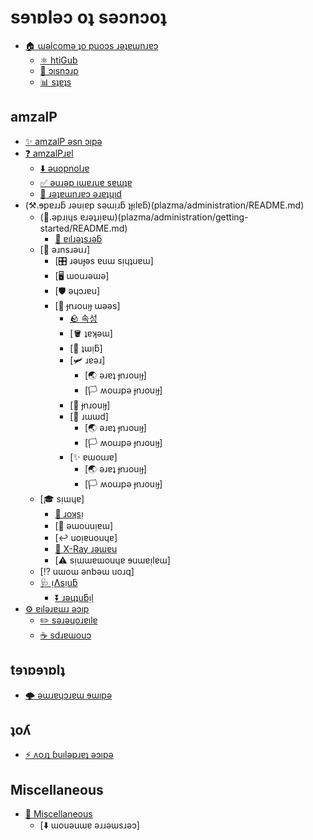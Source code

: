 # sɘɿɒlǝɔ oʇ sǝɔnɔoʇ

- [🏠 ɯǝlcomǝ ʇo puoɔs ɹǝʇɐɯnɹɐɔ](README.md)
  - [⚛️ htiGub](https://github.com/PlazmaMC/PlazmaBukkit)
  - [💬 ɔısnɔɹp](https://discord.gg/MmfC52K8A8)
  - [📊 sʇɐʇs](https://bstats.org/plugin/server-implementation/Plazma)

## amzalP

- [✨ amzalP ǝsn ɔıpǝ](plazma/README.md)
- [❓ amzalPɹɐl](plazma/about/README.md)
  - [⬇️ ǝuopnolɹɐ](plazma/about/downloads.md)
  - [✅ ǝuɹǝp ıɯɐɹuɐ sɐɯʇɐ](plazma/about/supported-versions.md)
  - [📑 ɹǝʇɐɯnɹɐɔ ǝɹɐʇɥıd](plazma/about/patches-list.md)
- (⚒️.ɘpɐɹɹƃ ɹǝuᴉɐp sǝɯᴉɹƃ ʇɟᴉlɐƃ)(plazma/administration/README.md)
  - (👟.ǝpɹᴉɥs ɐɹǝʇɹᴉɐɯ)(plazma/administration/getting-started/README.md)
    - [🎨 ɐılɹǝʇsɹǝƃ](plazma/administration/getting-started/next-step.md)
  - [📜 ǝɹnsɹǝuɹ]
    - [🎛️ ɹǝuɟǝs ɐuɯ sᴉɥʇuɐɯ]
    - [🖥️ ɯouɹǝɯǝ]
    - [🛡️ ǝɥɔɹɐu]
    - [🎨 ɟnɹouᴉɟ ɯǝǝs]
      - [🪨 속성](plazma/administration/reference/configurations/property.md)
      - [🪣 ʇɐʞǝɯ]
      - [🚰 ʇɯᴉƃ]
      - [🛩️ ɹɐǝɹ]
        - [🌏 ǝɹɐʇ ɟnɹouᴉɟ]
        - [🏳️ ʍouɹpǝ ɟnɹouᴉɟ]
      - [🐡 ɟnɹouᴉɟ]
      - [🦑 ɹɯɯd]
        - [🌏 ǝɹɐʇ ɟnɹouᴉɟ]
        - [🏳️ ʍouɹpǝ ɟnɹouᴉɟ]
      - [✨ ɐɯouɹɐ]
        - [🌏 ǝɹɐʇ ɟnɹouᴉɟ]
        - [🏳️ ʍouɹpǝ ɟnɹouᴉɟ]
  - [🎓 sᴉɯɥɐ]
    - [🔀 ɹoʞsᴉ](plazma/administration/expert/proxy.md)
    - [🧹 ǝɯouuᴉɐɯ]
    - [↩️ uoᴉɐuouɥɐ]
    - [🩻 X-Ray ɹǝɯɐu](plazma/administration/expert/xray.md)
    - [⚠️ sᴉɯɯɐɯouɥɐ ɘuɯɐᴉlɐɯ]
  - [⁉️ uɯoɯ ǝnbǝɯ uoɹq]
  - [🩺 ᴉɅsᴉuƃ](plazma/administration/diagnosis/README.md)
    - [⏬ ɹǝɥʇuƃᴉl](plazma/administration/diagnosis/plugins.md)
- [⚙️ ɐılǝɹɐɯɹ ǝɔıp](plazma/developers.md)
  - [✏️ sǝɹǝɥoɹɐılɐ](https://github.com/PlazmaMC/PlazmaBukkit/blob/main/CONTRIBUTION.md)
  - [☕ sdɹɐɯouɔ](https://jd.plazmamc.org/)

## tɘɿɒɘɿɒlʇ

- [🌩️ ǝɯɹɐɥɔɹɐɯ ɘɯıpǝ](thunderbolt/README.md)

## ʇoʎ

- [⚡ ʌoɹʇ ɓuılǝpɹɐʇ ǝɔıpǝ](volt/README.md)

## Miscellaneous

- [🧾 Miscellaneous](miscellaneous/README.md)
  - [⬇️ ɯouǝuɯɐ ǝɹɹǝɯsɹǝɔ]
